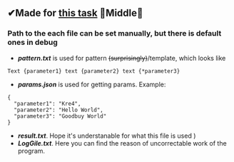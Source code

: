 ## ✔Made for [this task](https://github.com/CodingPenguinParty/kernel/blob/master/test_assignment.md "why are u looking at me???") 👀Middle👀
### Path to the each file can be set manually, but there is default ones in debug 
+ ***pattern.txt*** is used for pattern ~~(surprisingly)~~/template, which looks like
```
Text {parameter1} text {parameter2} text {*parameter3}
```
+ ***params.json*** is used for getting params. Example:
```
{
  "parameter1": "Kre4",
  "parameter2": "Hello World",
  "parameter3": "Goodbuy World"
}
```
+ ***result.txt***. Hope it's understanable for what this file is used )
+ ***LogGile.txt***. Here you can find the reason of uncorrectable work of the program.
